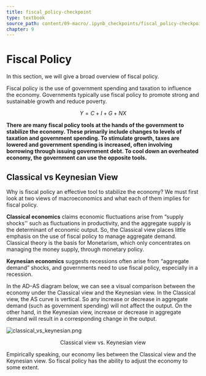 ```yaml
---
title: fiscal_policy-checkpoint
type: textbook
source_path: content/09-macro/.ipynb_checkpoints/fiscal_policy-checkpoint.ipynb
chapter: 9
---
```


# Fiscal Policy

In this section, we will give a broad overview of fiscal policy. 

Fiscal policy is the use of government spending and taxation to influence the economy. Governments typically use fiscal policy to promote strong and sustainable growth and reduce poverty. 

$$ Y = C + I + G + NX $$

**There are many fiscal policy tools at the hands of the government to stabilize the economy. These primarily include changes to levels of taxation and government spending. To stimulate growth, taxes are lowered and government spending is increased, often involving borrowing through issuing government debt. To cool down an overheated economy, the government can use the opposite tools.**

## Classical vs Keynesian View

Why is fiscal policy an effective tool to stabilize the economy? We must first look at two views of macroeconomics and what each of them implies for fiscal policy. 

**Classical economics** claims economic fluctuations arise from “supply 
shocks'' such as fluctuations in productivity, and the aggregate supply is the determinant of economic output. So, the Classical view places little emphasis on the use of fiscal policy to manage aggregate demand. Classical theory is the basis for Monetarism, which only concentrates on managing the money supply, through monetary policy.

**Keynesian economics** suggests recessions often arise from “aggregate demand” shocks, and governments need to use fiscal policy, especially in a recession.

In the AD–AS diagram below, we can see a visual comparison between the economy under the Classical view and the Keynesian view. In the Classical view, the AS curve is vertical. So any increase or decrease in aggregate demand (such as government spending) will not affect the output. On the other hand, in the Keynesian view, increase or decrease in aggregate demand will result in a corresponding change in the output.

![classical_vs_keynesian.png](classical_vs_keynesian.png)
<center> Classical view vs. Keynesian view </center>

Empirically speaking, our economy lies between the Classical view and the Keynesian view. So fiscal policy has the ability to adjust the economy to some extent.

```python

```
